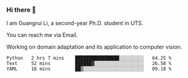### Hi there 👋

<!--
**Solacex/Solacex** is a ✨ _special_ ✨ repository because its `README.md` (this file) appears on your GitHub profile.

Here are some ideas to get you started:

- 🔭 I’m currently working on ...
- 🌱 I’m currently learning ...
- 👯 I’m looking to collaborate on ...
- 🤔 I’m looking for help with ...
- 💬 Ask me about ...
- 📫 How to reach me: ...
- 😄 Pronouns: ...
- ⚡ Fun fact: ...
-->
I am Guangrui Li, a second-year Ph.D. student in UTS.

You can reach me via Email.

Working on domain adaptation and its application to computer vision. 
<!--START_SECTION:waka-->
```text
Python   2 hrs 7 mins    ████████████████░░░░░░░░░   64.25 % 
Text     52 mins         ██████▓░░░░░░░░░░░░░░░░░░   26.58 % 
YAML     18 mins         ██▒░░░░░░░░░░░░░░░░░░░░░░   09.18 % 
```
<!--END_SECTION:waka-->
